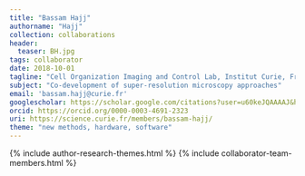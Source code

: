 ```yaml
---
title: "Bassam Hajj"
authorname: "Hajj"
collection: collaborations
header:
  teaser: BH.jpg
tags: collaborator
date: 2018-10-01
tagline: "Cell Organization Imaging and Control Lab, Institut Curie, France"
subject: "Co-development of super-resolution microscopy approaches"
email: 'bassam.hajj@curie.fr'
googlescholar: https://scholar.google.com/citations?user=u60keJQAAAAJ&hl=en
orcid: https://orcid.org/0000-0003-4691-2323
uri: https://science.curie.fr/members/bassam-hajj/
theme: "new methods, hardware, software"
---
```

<p align= "justify">

{% include author-research-themes.html %}
{% include collaborator-team-members.html %}
